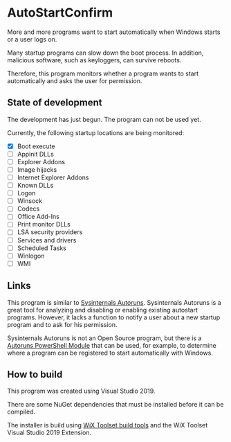 # AutoStartConfirm

More and more programs want to start automatically when Windows starts or a user logs on.

Many startup programs can slow down the boot process.
In addition, malicious software, such as keyloggers, can survive reboots.

Therefore, this program monitors whether a program wants to start automatically and asks the user for permission.

## State of development

The development has just begun.
The program can not be used yet.

Currently, the following startup locations are being monitored:

- [x] Boot execute
- [ ] Appinit DLLs
- [ ] Explorer Addons
- [ ] Image hijacks
- [ ] Internet Explorer Addons
- [ ] Known DLLs
- [ ] Logon
- [ ] Winsock
- [ ] Codecs
- [ ] Office Add-Ins
- [ ] Print monitor DLLs
- [ ] LSA security providers
- [ ] Services and drivers
- [ ] Scheduled Tasks
- [ ] Winlogon
- [ ] WMI

## Links

This program is similar to [Sysinternals Autoruns](https://docs.microsoft.com/en-us/sysinternals/downloads/autoruns).
Sysinternals Autoruns is a great tool for analyzing and disabling or enabling existing autostart programs.
However, it lacks a function to notify a user about a new startup program and to ask for his permission.

Sysinternals Autoruns is not an Open Source program, but there is a [Autoruns PowerShell Module](https://github.com/p0w3rsh3ll/AutoRuns)
that can be used, for example, to determine where a program can be registered to start automatically with Windows.

## How to build

This program was created using Visual Studio 2019.

There are some NuGet dependencies that must be installed before it can be compiled.

The installer is build using [WiX Toolset build tools](https://wixtoolset.org/releases/) and the WiX Toolset Visual Studio 2019 Extension.
